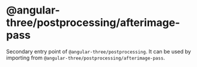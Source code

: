 # @angular-three/postprocessing/afterimage-pass

Secondary entry point of `@angular-three/postprocessing`. It can be used by importing from `@angular-three/postprocessing/afterimage-pass`.
